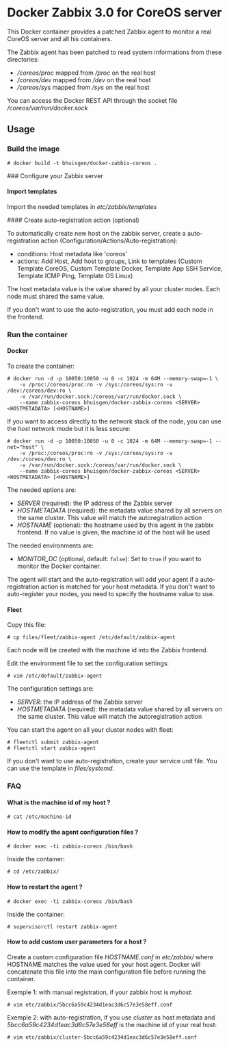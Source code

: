 # Docker Zabbix 3.0 for CoreOS server

This Docker container provides a patched Zabbix agent to monitor a real CoreOS server and all his containers.

The Zabbix agent has been patched to read system informations from these directories:

* */coreos/proc* mapped from */proc* on the real host
* */coreos/dev* mapped from */dev* on the real host
* */coreos/sys* mapped from */sys* on the real host

You can access the Docker REST API through the socket file */coreos/var/run/docker.sock*

## Usage

### Build the image

    # docker build -t bhuisgen/docker-zabbix-coreos .

### Configure your Zabbix server

#### Import templates

Import the needed templates in *etc/zabbix/templates*

#### Create auto-registration action (optional)

To automatically create new host on the zabbix server, create a auto-registration action (Configuration/Actions/Auto-registration):

* conditions: Host metadata like 'coreos'
* actions: Add Host, Add host to groups, Link to templates (Custom Template CoreOS, Custom Template Docker, Template App SSH Service, Template ICMP Ping, Template OS Linux)

The host metadata value is the value shared by all your cluster nodes. Each node must shared the same value.

If you don't want to use the auto-registration, you must add each node in the frontend.

### Run the container

#### Docker

To create the container:

    # docker run -d -p 10050:10050 -u 0 -c 1024 -m 64M --memory-swap=-1 \
        -v /proc:/coreos/proc:ro -v /sys:/coreos/sys:ro -v /dev:/coreos/dev:ro \
        -v /var/run/docker.sock:/coreos/var/run/docker.sock \
        --name zabbix-coreos bhuisgen/docker-zabbix-coreos <SERVER> <HOSTMETADATA> [<HOSTNAME>]

If you want to access directly to the network stack of the node, you can use the *host* network mode but it is less secure:

    # docker run -d -p 10050:10050 -u 0 -c 1024 -m 64M --memory-swap=-1 --net="host" \
        -v /proc:/coreos/proc:ro -v /sys:/coreos/sys:ro -v /dev:/coreos/dev:ro \
        -v /var/run/docker.sock:/coreos/var/run/docker.sock \
        --name zabbix-coreos bhuisgen/docker-zabbix-coreos <SERVER> <HOSTMETADATA> [<HOSTNAME>]

The needed options are:

* *SERVER* (required): the IP address of the Zabbix server
* *HOSTMETADATA* (required): the metadata value shared by all servers on the same cluster. This value will match the autoregistration action
* *HOSTNAME* (optional): the hostname used by this agent in the zabbix frontend. If no value is given, the machine id of the host will be used

The needed environments are:

* *MONITOR_DC* (optional, default: `false`): Set to `true` if you want to monitor the Docker container.

The agent will start and the auto-registration will add your agent if a auto-registration action is matched for your host metadata. If you don't want to auto-register your nodes, you need to specify the hostname value to use.

#### Fleet

Copy this file:

    # cp files/fleet/zabbix-agent /etc/default/zabbix-agent

Each node will be created with the machine id into the Zabbix frontend.

Edit the environment file to set the configuration settings:

    # vim /etc/default/zabbix-agent

The configuration settings are:

* *SERVER*: the IP address of the Zabbix server
* *HOSTMETADATA* (required): the metadata value shared by all servers on the same cluster. This value will match the autoregistration action

You can start the agent on all your cluster nodes with fleet:

    # fleetctl submit zabbix-agent
    # fleetctl start zabbix-agent

If you don't want to use auto-registration, create your service unit file. You can use the template in *files/systemd*.

### FAQ

#### What is the machine id of my host ?

    # cat /etc/machine-id

#### How to modify the agent configuration files ?

    # docker exec -ti zabbix-coreos /bin/bash

Inside the container:

    # cd /etc/zabbix/

#### How to restart the agent ?

    # docker exec -ti zabbix-coreos /bin/bash

Inside the container:

    # supervisorctl restart zabbix-agent

#### How to add custom user parameters for a host ?

Create a custom configuration file *HOSTNAME.conf* in *etc/zabbix/* where HOSTNAME matches the value used for your host agent. Docker will concatenate this file into the main configuration file before running the container.

Exemple 1: with manual registration, if your zabbix host is *myhost*:

    # vim etc/zabbix/5bcc6a59c4234d1eac3d6c57e3e58eff.conf

Exemple 2: with auto-registration, if you use *cluster* as host metadata and *5bcc6a59c4234d1eac3d6c57e3e58eff* is the machine id of your real host:

    # vim etc/zabbix/cluster-5bcc6a59c4234d1eac3d6c57e3e58eff.conf
